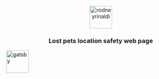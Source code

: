 <!-- START -->
<p align="center">
  <a href="#">
    <img alt="rodneyrinaldi" src="http://rodneyrinaldi.com/assets/images/rr-logo.png" width="60" />
  </a>
</p>

<h3 align="center">
  Lost pets location safety web page
</h3>

<img alt="gatsby" src="https://www.gatsbyjs.org/monogram.svg" width="60" />


<!-- END -->